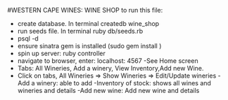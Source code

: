 #WESTERN CAPE WINES: WINE SHOP
to run this file:
- create database. In terminal createdb wine_shop
- run seeds file. In terminal ruby db/seeds.rb
- psql -d
- ensure sinatra gem is installed (sudo gem install )
- spin up server: ruby controller
- navigate to browser, enter: localhost: 4567
-See Home screen
- Tabs: All Wineries, Add a winery, View Inventory,Add new Wine.
- Click on tabs, All Wineries => Show Wineries => Edit/Update wineries
-Add a winery: able to add
-Inventory of stock: shows all wines and wineries and details
-Add new wine: Add new wine and details
